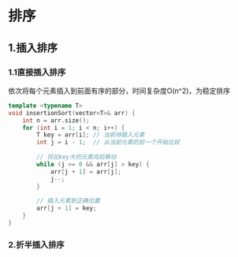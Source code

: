# 排序
## 1.插入排序
### 1.1直接插入排序
依次将每个元素插入到前面有序的部分，时间复杂度O(n^2)，为稳定排序
```c++
template <typename T>
void insertionSort(vector<T>& arr) {
    int n = arr.size();
    for (int i = 1; i < n; i++) {
        T key = arr[i]; // 当前待插入元素
        int j = i - 1;  // 从当前元素的前一个开始比较
        
        // 将比key大的元素向后移动
        while (j >= 0 && arr[j] > key) {
            arr[j + 1] = arr[j];
            j--;
        }
        
        // 插入元素到正确位置
        arr[j + 1] = key;
    }
}
```
### 2.折半插入排序
<!--stackedit_data:
eyJoaXN0b3J5IjpbODc4NzE2MjE2LDQ4NTA2NjU4NywxODc3MD
gwN119
-->